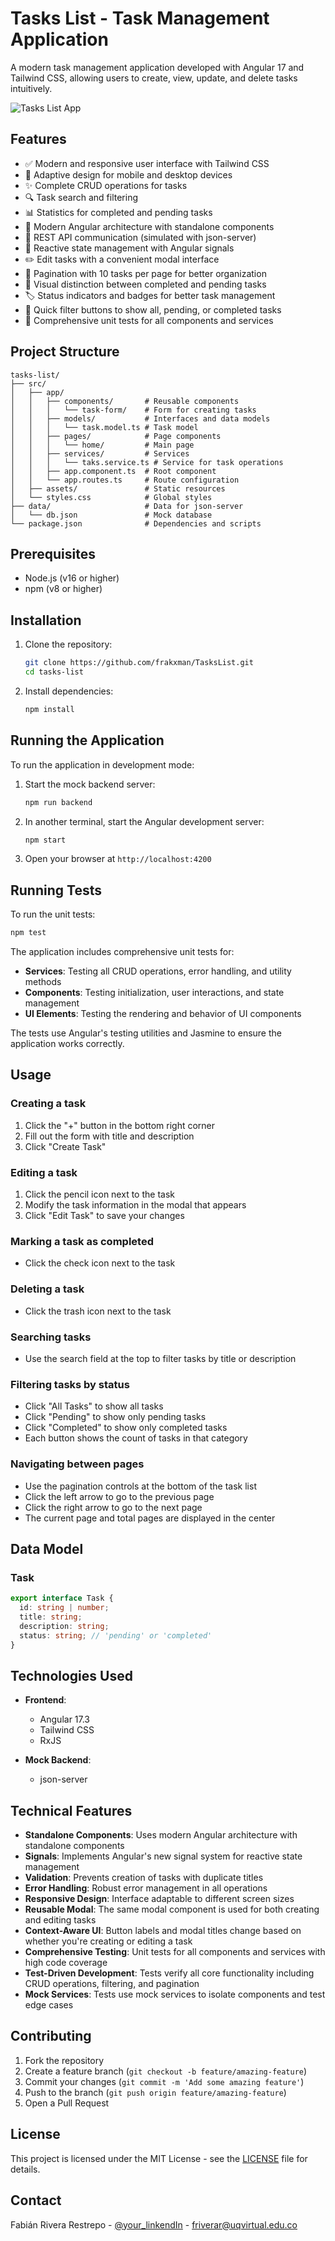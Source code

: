 # Tasks List - Task Management Application

A modern task management application developed with Angular 17 and Tailwind CSS, allowing users to create, view, update, and delete tasks intuitively.

![Tasks List App](src/assets/app-screenshot.png)

## Features

- ✅ Modern and responsive user interface with Tailwind CSS
- 📱 Adaptive design for mobile and desktop devices
- ✨ Complete CRUD operations for tasks
- 🔍 Task search and filtering
- 📊 Statistics for completed and pending tasks
- 🚀 Modern Angular architecture with standalone components
- 📡 REST API communication (simulated with json-server)
- 🔄 Reactive state management with Angular signals
- ✏️ Edit tasks with a convenient modal interface
- 📄 Pagination with 10 tasks per page for better organization
- 🎨 Visual distinction between completed and pending tasks
- 🏷️ Status indicators and badges for better task management
- 🔘 Quick filter buttons to show all, pending, or completed tasks
- 🧪 Comprehensive unit tests for all components and services

## Project Structure

```
tasks-list/
├── src/
│   ├── app/
│   │   ├── components/       # Reusable components
│   │   │   └── task-form/    # Form for creating tasks
│   │   ├── models/           # Interfaces and data models
│   │   │   └── task.model.ts # Task model
│   │   ├── pages/            # Page components
│   │   │   └── home/         # Main page
│   │   ├── services/         # Services
│   │   │   └── taks.service.ts # Service for task operations
│   │   ├── app.component.ts  # Root component
│   │   └── app.routes.ts     # Route configuration
│   ├── assets/               # Static resources
│   └── styles.css            # Global styles
├── data/                     # Data for json-server
│   └── db.json               # Mock database
└── package.json              # Dependencies and scripts
```

## Prerequisites

- Node.js (v16 or higher)
- npm (v8 or higher)

## Installation

1. Clone the repository:
   ```bash
   git clone https://github.com/frakxman/TasksList.git
   cd tasks-list
   ```

2. Install dependencies:
   ```bash
   npm install
   ```

## Running the Application

To run the application in development mode:

1. Start the mock backend server:
   ```bash
   npm run backend
   ```

2. In another terminal, start the Angular development server:
   ```bash
   npm start
   ```

3. Open your browser at `http://localhost:4200`

## Running Tests

To run the unit tests:

```bash
npm test
```

The application includes comprehensive unit tests for:

- **Services**: Testing all CRUD operations, error handling, and utility methods
- **Components**: Testing initialization, user interactions, and state management
- **UI Elements**: Testing the rendering and behavior of UI components

The tests use Angular's testing utilities and Jasmine to ensure the application works correctly.

## Usage

### Creating a task
1. Click the "+" button in the bottom right corner
2. Fill out the form with title and description
3. Click "Create Task"

### Editing a task
1. Click the pencil icon next to the task
2. Modify the task information in the modal that appears
3. Click "Edit Task" to save your changes

### Marking a task as completed
- Click the check icon next to the task

### Deleting a task
- Click the trash icon next to the task

### Searching tasks
- Use the search field at the top to filter tasks by title or description

### Filtering tasks by status
- Click "All Tasks" to show all tasks
- Click "Pending" to show only pending tasks
- Click "Completed" to show only completed tasks
- Each button shows the count of tasks in that category

### Navigating between pages
- Use the pagination controls at the bottom of the task list
- Click the left arrow to go to the previous page
- Click the right arrow to go to the next page
- The current page and total pages are displayed in the center

## Data Model

### Task
```typescript
export interface Task {
  id: string | number;
  title: string;
  description: string;
  status: string; // 'pending' or 'completed'
}
```

## Technologies Used

- **Frontend**:
  - Angular 17.3
  - Tailwind CSS
  - RxJS

- **Mock Backend**:
  - json-server

## Technical Features

- **Standalone Components**: Uses modern Angular architecture with standalone components
- **Signals**: Implements Angular's new signal system for reactive state management
- **Validation**: Prevents creation of tasks with duplicate titles
- **Error Handling**: Robust error management in all operations
- **Responsive Design**: Interface adaptable to different screen sizes
- **Reusable Modal**: The same modal component is used for both creating and editing tasks
- **Context-Aware UI**: Button labels and modal titles change based on whether you're creating or editing a task
- **Comprehensive Testing**: Unit tests for all components and services with high code coverage
- **Test-Driven Development**: Tests verify all core functionality including CRUD operations, filtering, and pagination
- **Mock Services**: Tests use mock services to isolate components and test edge cases

## Contributing

1. Fork the repository
2. Create a feature branch (`git checkout -b feature/amazing-feature`)
3. Commit your changes (`git commit -m 'Add some amazing feature'`)
4. Push to the branch (`git push origin feature/amazing-feature`)
5. Open a Pull Request

## License

This project is licensed under the MIT License - see the [LICENSE](LICENSE) file for details.

## Contact

Fabián Rivera Restrepo - [@your_linkendIn](https://www.linkedin.com/in/fabian-rivera-restrepo/) - friverar@uqvirtual.edu.co

<!-- Project Link: [https://github.com/your-username/tasks-list](https://github.com/your-username/tasks-list) -->
